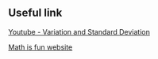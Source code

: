 ## Useful link

[Youtube - Variation and Standard Deviation](https://www.youtube.com/watch?v=IiTZkYAMSJI)

[Math is fun website](https://www.mathsisfun.com/data/standard-deviation.html)